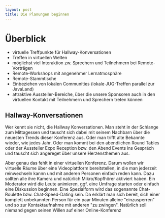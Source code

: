 ```yaml
---
layout: post
title: Die Planungen beginnen
---
```


# Überblick

* virtuelle Treffpunkte für Hallway-Konversationen
* Treffen in virtuellen Welten
* möglichst viel Interaktion zw. Sprechern und Teilnehmern bei Remote-Vorträgen
* Remote-Workshops mit angenehmer Lernatmosphäre
* Remote-Stammtische
* Einbeziehen von lokalen Communities (lokale JUG-Treffen parallel zur JavaLand)
* attraktive Aussteller-Bereiche, über die unsere Sponsoren auch in den virtuellen Kontakt mit Teilnehmern und Sprechern treten können


## Hallway-Konversationen

Wer kennt sie nicht, die Hallway Konversationen. Man steht in der Schlange zum Mittagessen und tauscht sich dabei mit seinem Nachbarn über die neuesten Trends dieser Konferenz aus. Oder man trifft alte Bekannte wieder, wie jedes Jahr. Oder man kommt bei den abendlichen Round Tables oder der Aussteller Expo Reception bzw. den Abend Events ins Gespräch und tauscht sich angereget über unsere Herzensthemen aus.

Aber genau das fehlt in einer virtuellen Konferenz. Darum wollen wir virtuelle Räume über eine Videoplattform bereitstellen, in die man jederzeit reinwechseln kannn und mit anderen Personen einfach reden kann. Dazu sollten alle ihre Kamera und natürlich Mikro/Kopfhörer aktiviert haben. Ein Moderator wird die Leute animieren, ggf. eine Umfrage starten oder einfach eine Diskussion beginnen. Eine Spezialform wird das sogenannte Chat-Roulette bzw. Chat-Speed-Dating sein. Da erklärt man sich bereit, sich einer komplett unbekannten Person für ein paar Minuten alleine "einzusperren" und so zur Kontaktaufnahme mit anderen "zu zwingen". Natürlich soll niemand gegen seinen Willen auf einer Online-Konferenz 